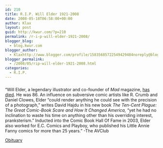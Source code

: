 ```yaml
---
id: 210
title: R.I.P. Will Elder 1921-2008
date: 2008-05-18T06:58:00+00:00
author: Klax
layout: post
guid: http://kwur.com/?p=210
permalink: /r-i-p-will-elder-1921-2008/
blogger_blog:
  - blog.kwur.com
blogger_author:
  - Klaxhttp://www.blogger.com/profile/15835685722549429484noreply@blogger.com
blogger_permalink:
  - /2008/05/rip-will-elder-1921-2008.html
categories:
  - R.I.P.
---
```

<div class="pf-content">
  <p>
    <a onblur="try {parent.deselectBloggerImageGracefully();} catch(e) {}" href="http://www.kwur.com/blog/uploaded_images/carrot07mickeyrodent-780178.jpg"><img style="margin: 0px auto 10px; display: block; text-align: center; cursor: pointer;" src="http://www.kwur.com/blog/uploaded_images/carrot07mickeyrodent-780172.jpg" alt="" border="0" /></a>“Will Elder, a legendary illustrator and co-founder of <i>Mad</i> magazine, <a href="http://www.observer.com/2008/will-elder-illustrator-and-prankster-dies-86">has died</a>. He was 86. An influence on subversive comic artists like R. Crumb and Daniel Clowes, Elder “could render anything he could see with the precision of a photograph,” writes David Hajdu in his new book <i>The Ten-Cent Plague: The Great Comic-Book Scare and How It Changed America,</i> “yet he had no inclination to waste his time on anything other than his overriding interest, pranksterism.” Inducted into the Comic Book Hall Of Fame in 2003, Elder also worked for E.C. Comics and Playboy, who published his Little Annie Fanny comics for more than 25 years.” -The AVClub
  </p>
  
  <p>
    <a href="http://www.nytimes.com/2008/05/18/arts/design/18elder.html?scp=1&sq=will+elder&st=nyt">Obituary</a>
  </p>
</div>
